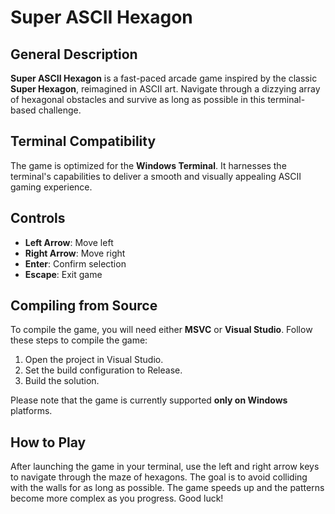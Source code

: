 # Super ASCII Hexagon

## General Description
**Super ASCII Hexagon** is a fast-paced arcade game inspired by the classic **Super Hexagon**, reimagined in ASCII art. Navigate through a dizzying array of hexagonal obstacles and survive as long as possible in this terminal-based challenge.

## Terminal Compatibility
The game is optimized for the **Windows Terminal**. It harnesses the terminal's capabilities to deliver a smooth and visually appealing ASCII gaming experience.

## Controls
- **Left Arrow**: Move left
- **Right Arrow**: Move right
- **Enter**: Confirm selection
- **Escape**: Exit game

## Compiling from Source
To compile the game, you will need either **MSVC** or **Visual Studio**. Follow these steps to compile the game:

1. Open the project in Visual Studio.
2. Set the build configuration to Release.
3. Build the solution.

Please note that the game is currently supported **only on Windows** platforms.

## How to Play
After launching the game in your terminal, use the left and right arrow keys to navigate through the maze of hexagons. The goal is to avoid colliding with the walls for as long as possible. The game speeds up and the patterns become more complex as you progress. Good luck!

